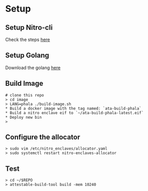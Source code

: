# Setup

## Setup Nitro-cli

Check the steps [here](https://github.com/aws/aws-nitro-enclaves-cli/blob/main/docs/ubuntu_20.04_how_to_install_nitro_cli_from_github_sources.md)

## Setup Golang

Download the golang [here](https://go.dev/dl/)

## Build Image

```
# clone this repo
> cd image
> LANG=phala ./build-image.sh
* Build a docker image with the tag named: `ata-build-phala`
* Build a nitro enclave eif to `~/ata-build-phala-latest.eif`
* Deploy new bin
> 
```

## Configure the allocator

```
> sudo vim /etc/nitro_enclaves/allocator.yaml
> sudo systemctl restart nitro-enclaves-allocator
```

## Test

```
> cd ~/$REPO
> attestable-build-tool build -mem 10240
```